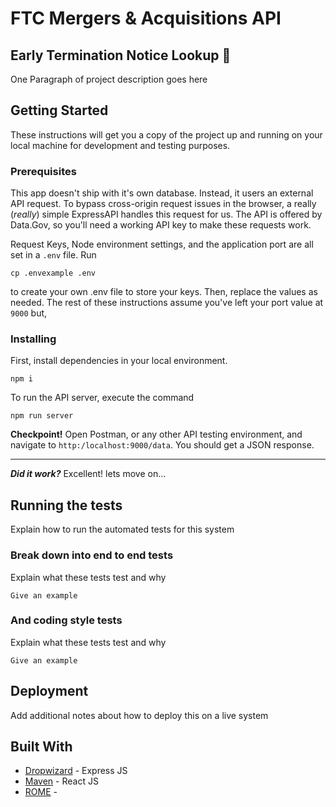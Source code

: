 # FTC Mergers & Acquisitions API 
## Early Termination Notice Lookup 👋

One Paragraph of project description goes here


## Getting Started

These instructions will get you a copy of the project up and running on your local machine for development and testing purposes.

### Prerequisites

This app doesn't ship with it's own database. Instead, it users an external API request.  To bypass cross-origin request issues in the browser, a really (*really*) simple ExpressAPI handles this request for us. The API is offered by Data.Gov, so you'll need a working API key to make these requests work. 

Request Keys, Node environment settings, and the application port are all set in a `.env` file. Run

```
cp .envexample .env
```

to create your own .env file to store your keys. Then, replace the values as needed. The rest of these instructions assume you've left your port value at `9000` but, 

### Installing

First, install dependencies in your local environment.

```
npm i 
```

To run the API server, execute the command

```
npm run server
```

**Checkpoint!** Open Postman, or any other API testing environment, and navigate to `http:/localhost:9000/data`. You should get a JSON response. 

****

**_Did it work?_** Excellent! lets move on...





## Running the tests

Explain how to run the automated tests for this system

### Break down into end to end tests

Explain what these tests test and why

```
Give an example
```



### And coding style tests

Explain what these tests test and why

```
Give an example
```

## Deployment

Add additional notes about how to deploy this on a live system

## Built With

* [Dropwizard](http://www.dropwizard.io/1.0.2/docs/) - Express JS
* [Maven](https://maven.apache.org/) - React JS
* [ROME](https://rometools.github.io/rome/) - 



